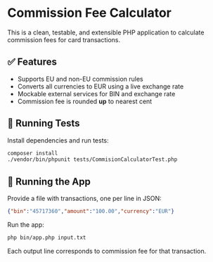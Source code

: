 # Commission Fee Calculator

This is a clean, testable, and extensible PHP application to calculate commission fees for card transactions.

## ✅ Features

- Supports EU and non-EU commission rules
- Converts all currencies to EUR using a live exchange rate
- Mockable external services for BIN and exchange rate
- Commission fee is rounded **up** to nearest cent

## 🧪 Running Tests

Install dependencies and run tests:

```bash
composer install
./vendor/bin/phpunit tests/CommisionCalculatorTest.php
```

## 🚀 Running the App

Provide a file with transactions, one per line in JSON:

```json
{"bin":"45717360","amount":"100.00","currency":"EUR"}
```

Run the app:

```bash
php bin/app.php input.txt
```

Each output line corresponds to commission fee for that transaction.
